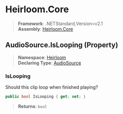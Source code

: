 # Heirloom.Core

> **Framework**: .NETStandard,Version=v2.1  
> **Assembly**: [Heirloom.Core][0]

## AudioSource.IsLooping (Property)

> **Namespace**: [Heirloom][0]  
> **Declaring Type**: [AudioSource][1]

### IsLooping

Should this clip loop when finished playing?

```cs
public bool IsLooping { get; set; }
```

> **Returns**: `bool`

[0]: ../../../Heirloom.Core.md
[1]: ../AudioSource.md
